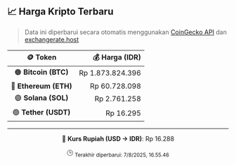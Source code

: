 

<!-- HARGA_KRIPTO -->
## 📈 Harga Kripto Terbaru

> Data ini diperbarui secara otomatis menggunakan [CoinGecko API](https://www.coingecko.com/) dan [exchangerate.host](https://exchangerate.host/)

<div align="center">

| 🪙 Token | 💰 Harga (IDR) |
|:------:|---------------:|
| 🟠 **Bitcoin (BTC)**   | Rp 1.873.824.396 |
| 🔵 **Ethereum (ETH)**  | Rp 60.728.098 |
| 🟣 **Solana (SOL)**    | Rp 2.761.258 |
| 🟢 **Tether (USDT)**   | Rp 16.295 |

---

💱 **Kurs Rupiah (USD → IDR)**: Rp 16.288

🕒 <sub>Terakhir diperbarui: 7/8/2025, 16.55.46</sub>

</div>
<!-- /HARGA_KRIPTO -->